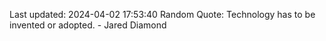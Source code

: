 Last updated: 2024-04-02 17:53:40
Random Quote: Technology has to be invented or adopted. - Jared Diamond